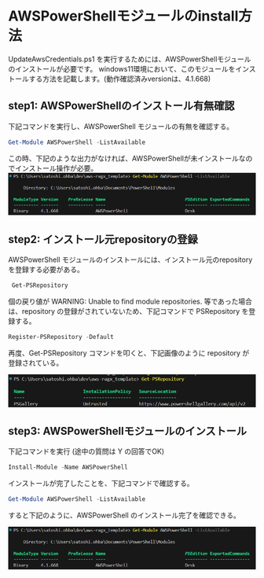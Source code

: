 # AWSPowerShellモジュールのinstall方法
UpdateAwsCredentials.ps1 を実行するためには、AWSPowerShellモジュールのインストールが必要です。
windows11環境において、このモジュールをインストールする方法を記載します。(動作確認済みversionは、4.1.668)

## step1: AWSPowerShellのインストール有無確認
下記コマンドを実行し、AWSPowerShell モジュールの有無を確認する。
```powershell
Get-Module AWSPowerShell -ListAvailable
```
この時、下記のような出力がなければ、AWSPowerShellが未インストールなのでインストール操作が必要。
![alt text](./readme_images/HowToInstallAWSPowershell/fig_get_module_output.png)

## step2: インストール元repositoryの登録
AWSPowerShell モジュールのインストールには、インストール元のrepository を登録する必要がある。
```powershell
 Get-PSRepository 
```
個の戻り値が
WARNING: Unable to find module repositories. 
等であった場合は、repository の登録がされていないため、下記コマンドで PSRepository を登録する。
```powershell
Register-PSRepository -Default
```
再度、Get-PSRepository コマンドを叩くと、下記画像のように repository が登録されている。

![alt text](./readme_images/HowToInstallAWSPowershell/fig_get-PSRepository.png)

## step3: AWSPowerShellモジュールのインストール
下記コマンドを実行 (途中の質問は Y の回答でOK)
```powershell
Install-Module -Name AWSPowerShell
```
インストールが完了したことを、下記コマンドで確認する。
```powershell
Get-Module AWSPowerShell -ListAvailable
```
すると下記のように、AWSPowerShell のインストール完了を確認できる。

![alt text](./readme_images/HowToInstallAWSPowershell/fig_get_module_output.png)